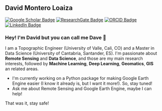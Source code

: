 ## David Montero Loaiza

[![Google Scholar Badge](https://img.shields.io/badge/Google-Scholar-red)](https://scholar.google.com/citations?user=-wTpOdsAAAAJ&hl=es&oi=ao)
[![ResearchGate Badge](https://img.shields.io/badge/Research-Gate-brightgreen)](https://www.researchgate.net/profile/David_Loaiza2)
[![ORCID Badge](https://img.shields.io/badge/ORCID-iD-green)](https://orcid.org/0000-0002-9010-3286)
[![LinkedIn Badge](https://img.shields.io/badge/Linked-In-blue)](https://www.linkedin.com/in/david-montero-loaiza/)

### Hey! I'm David but you can call me Dave 👋

I am a Topographic Engineer (University of Valle, Cali, CO) and a Master in Data Science (University of Cantabria, Santander, ES). I'm passionate about **Remote Sensing** and **Data Science**, and those are my main research interests, followed by **Machine Learning**, **Deep Learning**, **Geomatics**, **GIS** an related areas.

- I'm currently working on a Python package for making Google Earth Engine easier (I know it already is, but I want it more!). So, stay tuned!
- Ask me about Remote Sensing and Google Earth Engine, maybe I can help!

That was it, stay safe!
